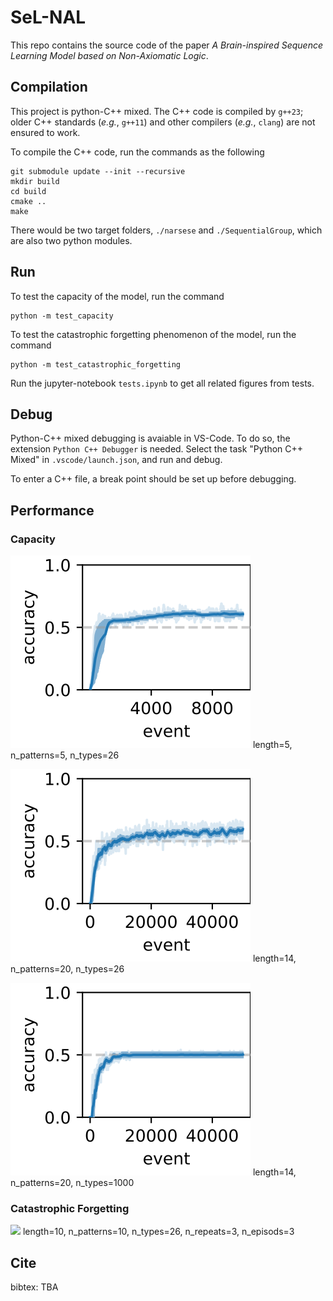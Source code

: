 # SeL-NAL

This repo contains the source code of the paper *A Brain-inspired Sequence Learning Model based on Non-Axiomatic Logic*.

## Compilation

This project is python-C++ mixed.
The C++ code is compiled by `g++23`; older C++ standards (*e.g.*, `g++11`) and other compilers (*e.g.*, `clang`) are not ensured to work.

To compile the C++ code, run the commands as the following
```
git submodule update --init --recursive
mkdir build
cd build
cmake ..
make
```
There would be two target folders, `./narsese` and `./SequentialGroup`, which are also two python modules.

## Run

To test the capacity of the model, run the command
```
python -m test_capacity
```

To test the catastrophic forgetting phenomenon of the model, run the command
```
python -m test_catastrophic_forgetting
```

Run the jupyter-notebook `tests.ipynb` to get all related figures from tests.

## Debug

Python-C++ mixed debugging is avaiable in VS-Code. To do so, the extension `Python C++ Debugger` is needed. Select the task "Python C++ Mixed" in `.vscode/launch.json`, and run and debug.

To enter a C++ file, a break point should be set up before debugging.

## Performance

### Capacity

![](Figures/Capacity/svgs/Accuracy-length=5-n_patterns=5-n_types=26-n_nodes=10.svg)
length=5, n_patterns=5, n_types=26

![](Figures/Capacity/svgs/Accuracy-length=14-n_patterns=20-n_types=26-n_nodes=10.svg)
length=14, n_patterns=20, n_types=26

![](Figures/Capacity/svgs/Accuracy-length=14-n_patterns=20-n_types=1000-n_nodes=10.svg)
length=14, n_patterns=20, n_types=1000

### Catastrophic Forgetting

![](Figures/CatastrophicForgetting/svgs/Accuracy-length=10-n_patterns=10-n_types=26-n_nodes=16-n_repeats=3-n_episodes=3.svg)
length=10, n_patterns=10, n_types=26, n_repeats=3, n_episods=3

## Cite

bibtex:
TBA
<!-- ```bibtex
@software{Lisa_My_Research_Software_2017,
  author = {Lisa, Mona and Bot, Hew},
  doi = {10.5281/zenodo.1234},
  month = {12},
  title = {{My Research Software}},
  url = {https://github.com/github-linguist/linguist},
  version = {2.0.4},
  year = {2017}
}
``` -->
